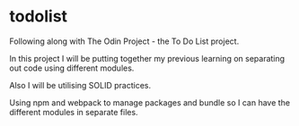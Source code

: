 # todolist

Following along with The Odin Project - the To Do List project.

In this project I will be putting together my previous learning on separating out code using different modules.

Also I will be utilising SOLID practices.

Using npm and webpack to manage packages and bundle so I can have the different modules in separate files.
